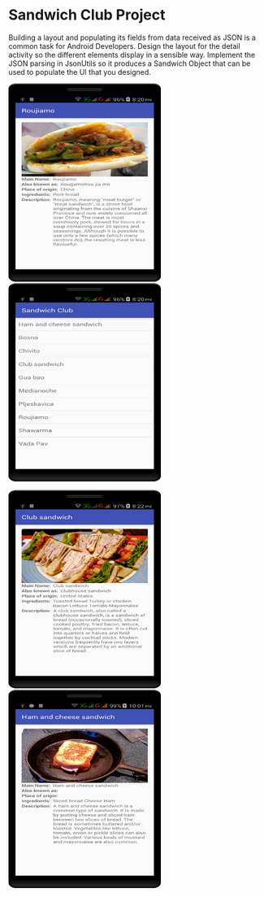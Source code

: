 # Sandwich Club Project
Building a layout and populating its fields from data received as JSON
is a common task for Android Developers. 
Design the layout for the detail activity so the different elements
display in a sensible way. Implement the JSON parsing in JsonUtils so it
produces a Sandwich Object that can be used to populate the UI that you designed.

<img src="device-2019-07-16-202022.png" width="300" height="390"> <img src="device-2019-07-16-202108.png" width="300" height="390"> 


<img src="device-2019-07-16-202205.png" width="300" height="390"> <img src="device-2019-07-16-220112.png" width="300" height="390"> 
